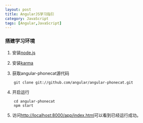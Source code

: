 ```yaml
---
layout: post
title: AngularJS学习指引
category: JavaScript
tags: [Angular,JavaScript]
---
```


### 搭建学习环境

1. 安装[node.js](http://nodejs.org/)

2. 安装[karma](http://karma-runner.github.io/0.12/index.html) 

3. 获取angular-phonecat源代码
```
    git clone git://github.com/angular/angular-phonecat.git
```
4. 开启运行 
```
    cd angular-phonecat
    npm start
```
5. 访问[http://localhost:8000/app/index.html](http://localhost:8000/app/index.html)可以看到已经运行成功。
